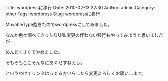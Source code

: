 Title: wordpressに移行
Date: 2010-02-13 22:30
Author: admin
Category: other
Tags: wordpress
Slug: wordpressに移行

MovableType飽きたのでwordpressにしてみました。

なんか色々調べてきっちりURL変更の伴わない移行もやってみようと思いましたが

めんどくさくてやめました。

そもそもここそんなにあくせすねえし。

というわけでリンクはってる方いらしたら変更よろしくお願いします。
